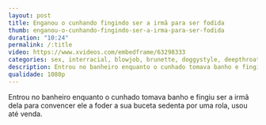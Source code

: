 ```yaml
---
layout: post
title: Enganou o cunhando fingindo ser a irmã para ser fodida
thumb: enganou-o-cunhando-fingindo-ser-a-irma-para-ser-fodida
duration: "10:24"
permalink: /:title
video: https://www.xvideos.com/embedframe/63298333
categories: sex, interracial, blowjob, brunette, doggystyle, deepthroat, cowgirl, pussy-licking, 69, shaved-pussy, big-ass, rough-sex, big-tits, reverse-cowgirl, pawg, trickery, hd-porn
description: Entrou no banheiro enquanto o cunhado tomava banho e fingiu ser a irmã dela para convencer ele a foder a sua buceta sedenta por uma rola, usou até venda.
qualidade: 1080p
---
```

Entrou no banheiro enquanto o cunhado tomava banho e fingiu ser a irmã dela para convencer ele a foder a sua buceta sedenta por uma rola, usou até venda.